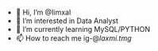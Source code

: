 - 👋 Hi, I’m @Iimxal
- 👀 I’m interested in Data Analyst 
- 🌱 I’m currently learning MySQL/PYTHON 
- 📫 How to reach me ig-@_laxmi.tmg_






<!---
Iimxal/Iimxal is a ✨ special ✨ repository because its `README.md` (this file) appears on your GitHub profile.
You can click the Preview link to take a look at your changes.
--->
